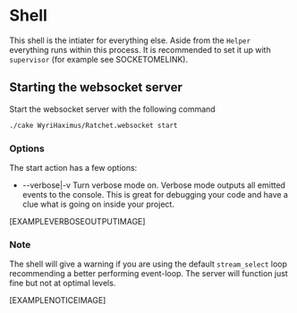 Shell
=====

This shell is the intiater for everything else. Aside from the `Helper` everything runs within this process. It is recommended to set it up with `supervisor` (for example see SOCKETOMELINK).

## Starting the websocket server ##

Start the websocket server with the following command

```bash
./cake WyriHaximus/Ratchet.websocket start
```

### Options ###

The start action has a few options:

- --verbose|-v Turn verbose mode on. Verbose mode outputs all emitted events to the console. This is great for debugging your code and have a clue what is going on inside your project.

[EXAMPLEVERBOSEOUTPUTIMAGE]

### Note ###

The shell will give a warning if you are using the default `stream_select` loop recommending a better performing event-loop. The server will function just fine but not at optimal levels.

[EXAMPLENOTICEIMAGE]
